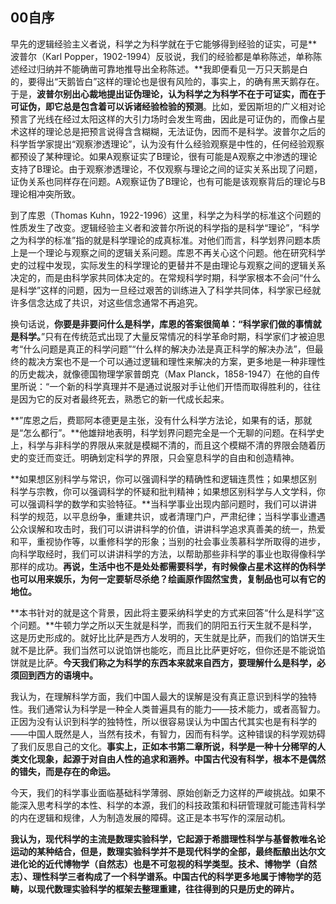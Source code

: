## 00自序

早先的逻辑经验主义者说，科学之为科学就在于它能够得到经验的证实，可是**波普尔（Karl Popper，1902-1994）反驳说，我们的经验都是单称陈述，单称陈述经过归纳并不能确凿可靠地推导出全称陈述。**我即便看见一万只天鹅是白的，要得出“天鹅皆白”这样的理论也是很有风险的，事实上，的确有黑天鹅存在。于是，**波普尔别出心裁地提出证伪理论，认为科学之为科学不在于可证实，而在于可证伪，即它总是包含着可以诉诸经验检验的预测**。比如，爱因斯坦的广义相对论预言了光线在经过太阳这样的大引力场时会发生弯曲，因此是可证伪的，而像占星术这样的理论总是把预言说得含含糊糊，无法证伪，因而不是科学。波普尔之后的科学哲学家提出“观察渗透理论”，认为没有什么经验观察是中性的，任何经验观察都预设了某种理论。如果A观察证实了B理论，很有可能是A观察之中渗透的理论支持了B理论。由于观察渗透理论，不仅观察与理论之间的证实关系出现了问题，证伪关系也同样存在问题。A观察证伪了B理论，也有可能是该观察背后的理论与B理论相冲突所致。

到了库恩（Thomas Kuhn，1922-1996）这里，科学之为科学的标准这个问题的性质发生了改变。逻辑经验主义者和波普尔所说的科学指的是科学“理论”，“科学之为科学的标准”指的就是科学理论的成真标准。对他们而言，科学划界问题本质上是一个理论与观察之间的逻辑关系问题。库恩不再关心这个问题。他在研究科学史的过程中发现，实际发生的科学理论的更替并不是由理论与观察之间的逻辑关系决定的，而是由科学家共同体决定的。在常规科学时期，科学家根本不会问“什么是科学”这样的问题，因为一旦经过艰苦的训练进入了科学共同体，科学家已经就许多信念达成了共识，对这些信念通常不再追究。

换句话说，**你要是非要问什么是科学，库恩的答案很简单：“科学家们做的事情就是科学。**”只有在传统范式出现了大量反常情况的科学革命时期，科学家们才被迫思考“什么问题是真正的科学问题”“什么样的解决办法是真正科学的解决办法”，但最终的裁决方案也不是一个可以通过逻辑和理性来解决的方案，更多地是一种非理性的历史裁决，就像德国物理学家普朗克（Max Planck，1858-1947）在他的自传里所说：“一个新的科学真理并不是通过说服对手让他们开悟而取得胜利的，往往是因为它的反对者最终死去，熟悉它的新一代成长起来。

**”库恩之后，费耶阿本德更是主张，没有什么科学方法论，如果有的话，那就是“怎么都行”。**他雄辩地表明，科学划界问题完全是一个无聊的问题。在科学史上，科学与非科学的界限从来就是模糊不清的，而且这个模糊不清的界限会随着历史的变迁而变迁。明确划定科学的界限，只会窒息科学的自由和创造精神。



**如果想区别科学与常识，你可以强调科学的精确性和逻辑连贯性；如果想区别科学与宗教，你可以强调科学的怀疑和批判精神；如果想区别科学与人文学科，你可以强调科学的数学和实验特征。**当科学事业出现内部问题时，我们可以讲讲科学的规范，以平息纷争，重建共识，或者清理门户，严肃纪律；当科学事业遭遇公众误解和攻击时，我们可以讲讲科学的价值，讲讲科学追求真善美的统一，热爱和平，重视协作等，以重修科学的形象；当别的社会事业羡慕科学所取得的进步，向科学取经时，我们可以讲讲科学的方法，以帮助那些非科学的事业也取得像科学那样的成功。**再说，生活中也不是处处都需要科学，有时候像占星术这样的伪科学也可以用来娱乐，为何一定要斩尽杀绝？绘画原作固然宝贵，复制品也可以有它的地位。**

**本书针对的就是这个背景，因此将主要采纳科学史的方式来回答“什么是科学”这个问题。**牛顿力学之所以天生就是科学，而我们的阴阳五行天生就不是科学，这是历史形成的。就好比比萨是西方人发明的，天生就是比萨，而我们的馅饼天生就不是比萨。我们当然可以说馅饼也能吃，而且比比萨更好吃，但你还是不能说馅饼就是比萨。**今天我们称之为科学的东西本来就来自西方，要理解什么是科学，必须回到西方的语境中。**


我认为，在理解科学方面，我们中国人最大的误解是没有真正意识到科学的独特性。我们通常认为科学是一种全人类普遍具有的能力——技术能力，或者高智力。正因为没有认识到科学的独特性，所以很容易误认为中国古代其实也是有科学的——中国人既然是人，当然有技术，有智力，因而有科学。这种错误的科学观妨碍了我们反思自己的文化。**事实上，正如本书第二章所说，科学是一种十分稀罕的人类文化现象，起源于对自由人性的追求和涵养。中国古代没有科学，根本不是偶然的错失，而是存在的命运。**

今天，我们的科学事业面临基础科学薄弱、原始创新乏力这样的严峻挑战。如果不能深入思考科学的本性、科学的本源，我们的科技政策和科研管理就可能违背科学的内在逻辑和规律，人为制造发展的障碍。这正是本书写作的深层动机。

**我认为，现代科学的主流是数理实验科学，它起源于希腊理性科学与基督教唯名论运动的某种结合，但是，数理实验科学并不是现代科学的全部，最终酝酿出达尔文进化论的近代博物学（自然志）也是不可忽视的科学类型。技术、博物学（自然志）、理性科学三者构成了一个科学谱系。中国古代的科学更多地属于博物学的范畴，以现代数理实验科学的框架去整理重建，往往得到的只是历史的碎片。**


